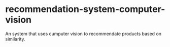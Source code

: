 # recommendation-system-computer-vision
An system that uses cumputer vision to recommendate products based on similarity.
